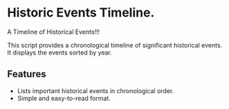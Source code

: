 # Historic Events Timeline.
A Timeline of Historical Events!!!

This script provides a chronological timeline of significant historical events. It displays the events sorted by year.

## Features

- Lists important historical events in chronological order.
- Simple and easy-to-read format.
